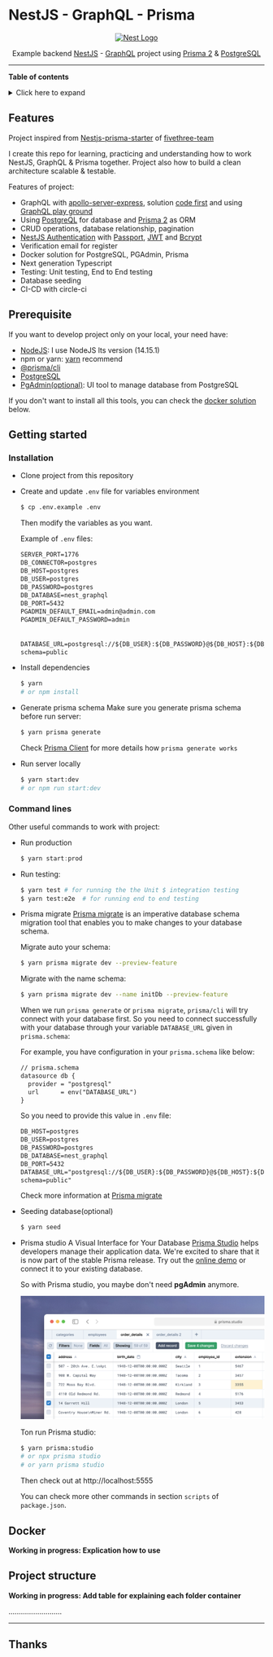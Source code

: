 # NestJS - GraphQL - Prisma

<p align="center">
  <a href="http://nestjs.com/" target="blank"><img src="https://nestjs.com/img/logo_text.svg" width="320" alt="Nest Logo" /></a>
</p>

<div align="center">
Example backend <a href="https://nestjs.com/">NestJS</a> - <a href="https://graphql.org/">GraphQL</a> project using <a href="https://prisma.io/">Prisma 2</a> & <a href="https://postgresql.org/" >PostgreSQL</a>

</div>



---

**Table of contents**

<details>
<summary>Click here to expand</summary>

- [NestJS - GraphQL - Prisma](#nestjs---graphql---prisma)
  - [Features](#features)
  - [Prerequisite](#prerequisite)
  - [Getting started](#getting-started)
    - [Installation](#installation)
    - [Command lines](#command-lines)
  - [Docker](#docker)
  - [Project structure](#project-structure)
  - [Thanks](#thanks)


</details>



## Features

Project inspired from [Nestjs-prisma-starter](https://github.com/fivethree-team/nestjs-prisma-starter) of [fivethree-team](https://github.com/fivethree-team)

I create this repo for learning, practicing and understanding how to work NestJS, GraphQL & Prisma together. Project also how to build a clean architecture scalable & testable.

Features of project:

- GraphQL with [apollo-server-express](https://github.com/apollographql/apollo-server), solution [code first](https://docs.nestjs.com/graphql/quick-start#code-first) and using [GraphQL play ground](https://github.com/graphql/graphql-playground)
- Using [PostgreQL](https://github.com/brianc/node-postgres) for database and [Prisma 2](https://github.com/prisma/prisma) as ORM
- CRUD operations, database relationship, pagination
- [NestJS Authentication](https://docs.nestjs.com/security/authentication) with [Passport](https://github.com/jaredhanson/passport), [JWT](http://www.passportjs.org/packages/passport-jwt/) and [Bcrypt](https://github.com/kelektiv/node.bcrypt.js/)
- Verification email for register
- Docker solution for PostgreSQL, PGAdmin, Prisma
- Next generation Typescript
- Testing: Unit testing, End to End testing
- Database seeding
- CI-CD with circle-ci

## Prerequisite

If you want to develop project only on your local, your need have:
- [NodeJS](https://nodejs.org/en/download/): I use NodeJS lts version (14.15.1)
- npm or yarn: [yarn](https://classic.yarnpkg.com/en/docs/install/#debian-stable) recommend
- [@prisma/cli](https://www.prisma.io/docs/concepts/components/prisma-cli/installation)
- [PostgreSQL](https://www.postgresql.org/download/)
- [PgAdmin(optional)](https://www.pgadmin.org/download/): UI tool to manage database from PostgreSQL

If you don't want to install all this tools, you can check the [docker solution](#docker) below.
## Getting started

### Installation

- Clone project from this repository
- Create and update `.env` file for variables environment
  ```bash
  $ cp .env.example .env
  ```

  Then modify the variables as you want.

  Example of `.env` files:
  ```env
  SERVER_PORT=1776
  DB_CONNECTOR=postgres
  DB_HOST=postgres
  DB_USER=postgres
  DB_PASSWORD=postgres
  DB_DATABASE=nest_graphql
  DB_PORT=5432
  PGADMIN_DEFAULT_EMAIL=admin@admin.com
  PGADMIN_DEFAULT_PASSWORD=admin


  DATABASE_URL=postgresql://${DB_USER}:${DB_PASSWORD}@${DB_HOST}:${DB_PORT}/${DB_DATABASE}?schema=public
  ```
- Install dependencies
  ```bash
  $ yarn
  # or npm install
  ```
- Generate prisma schema
  Make sure you generate prisma schema before run server:
  ```bash
  $ yarn prisma generate
  ```

  Check [Prisma Client](https://www.prisma.io/docs/concepts/components/prisma-client) for more details how `prisma generate works`

- Run server locally
  ```bash
  $ yarn start:dev
  # or npm run start:dev
  ```

### Command lines

Other useful commands to work with project:
- Run production
  ```ts
  $ yarn start:prod
  ```
- Run testing:
  ```bash
  $ yarn test # for running the the Unit $ integration testing
  $ yarn test:e2e  # for running end to end testing
  ```
- Prisma migrate
  [Prisma migrate](https://www.prisma.io/docs/concepts/components/prisma-migrate) is an imperative database schema migration tool that enables you to make changes to your database schema.

  Migrate auto your schema:
  ```bash
  $ yarn prisma migrate dev --preview-feature
  ```

  Migrate with the name schema:
  ```bash
  $ yarn prisma migrate dev --name initDb --preview-feature
  ```

  When we run `prisma generate` or `prisma migrate`, `prisma/cli` will try connect with your database first. So you need to connect successfully with your database through your variable `DATABASE_URL` given in `prisma.schema`:

  For example, you have configuration in your `prisma.schema` like below:

  ```prisma
  // prisma.schema
  datasource db {
    provider = "postgresql"
    url      = env("DATABASE_URL")
  }
  ```

  So you need to provide this value in `.env` file:

  ```
  DB_HOST=postgres
  DB_USER=postgres
  DB_PASSWORD=postgres
  DB_DATABASE=nest_graphql
  DB_PORT=5432
  DATABASE_URL="postgresql://${DB_USER}:${DB_PASSWORD}@${DB_HOST}:${DB_PORT}/${DB_DATABASE}?schema=public"

  ```

  Check more information at [Prisma migrate](https://www.prisma.io/docs/concepts/components/prisma-migrate)

- Seeding database(optional)

  ```bash
  $ yarn seed
  ```
- Prisma studio
  A Visual Interface for Your Database
  [Prisma Studio](https://www.prisma.io/blog/prisma-studio-3rtf78dg99fe) helps developers manage their application data. We're excited to share that it is now part of the stable Prisma release. Try out the [online demo](https://prisma.studio/) or connect it to your existing database.

  So with Prisma studio, you maybe don't need **pgAdmin** anymore.
  <div align="center">
    <img src="docs/img/prisma-studio.png" alt="prisma-studio"/>
  </div>

  Ton run Prisma studio:
  ```bash
  $ yarn prisma:studio
  # or npx prisma studio
  # or yarn prisma studio
  ```
  Then check out at http://localhost:5555


  You can check more other commands in section `scripts` of `package.json`.
## Docker

**Working in progress: Explication how to use**

## Project structure

**Working in progress: Add table for explaining each folder container**

..........................

---
## Thanks
